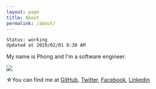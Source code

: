```yaml
---
layout: page
title: About
permalink: /about/
---
```

```
Status: working
Updated at 2019/02/01 8:30 AM
```

My name is Phong and I'm a software engineer.

![](https://scontent-nrt1-1.xx.fbcdn.net/v/t31.0-8/15590988_1435033236508919_7495101350054559280_o.jpg?_nc_cat=101&_nc_ht=scontent-nrt1-1.xx&oh=1f308b6d0de107095fbdf314f14806d2&oe=5D2F57E1)

☆You can find me at [GitHub](https://github.com/phonginx), [Twitter](https://twitter.com/phonginx), [Facebook](https://www.facebook.com/phonginx), [Linkedin](https://www.linkedin.com/in/nguyenhaiphong/)
